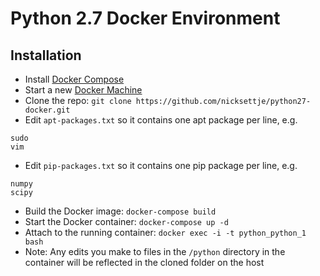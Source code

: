# Python 2.7 Docker Environment
## Installation
* Install [Docker Compose](https://docs.docker.com/compose/install/)
* Start a new [Docker Machine](https://docs.docker.com/machine/get-started/)
* Clone the repo: `git clone https://github.com/nicksettje/python27-docker.git`
* Edit `apt-packages.txt` so it contains one apt package per line, e.g. 
```
sudo
vim
```
* Edit `pip-packages.txt` so it contains one pip package per line, e.g. 
```
numpy
scipy
```
* Build the Docker image: `docker-compose build`
* Start the Docker container: `docker-compose up -d`
* Attach to the running container: `docker exec -i -t python_python_1 bash` 
* Note: Any edits you make to files in the `/python` directory in the container will be reflected in the cloned folder on the host
